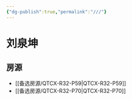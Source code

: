 ```yaml
---
{"dg-publish":true,"permalink":"///"}
---
```



# 刘泉坤

## 房源

- [[备选房源/QTCX-R32-P59\|QTCX-R32-P59]]
- [[备选房源/QTCX-R32-P70\|QTCX-R32-P70]]

